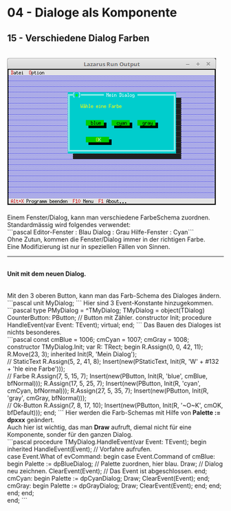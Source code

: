 # 04 - Dialoge als Komponente
## 15 - Verschiedene Dialog Farben
<br>
<img src="image.png" alt="Selfhtml"><br><br>
Einem Fenster/Dialog, kann man verschiedene FarbeSchema zuordnen.<br>
Standardmässig wird folgendes verwendet:<br>
```pascal
Editor-Fenster : Blau
Dialog         : Grau
Hilfe-Fenster  : Cyan```
<br>
Ohne Zutun, kommen die Fenster/Dialog immer in der richtigen Farbe.<br>
Eine Modifizierung ist nur in speziellen Fällen von Sinnen.<br>
<hr><br>
<b>Unit mit dem neuen Dialog.</b><br>
<br><br>
Mit den 3 oberen Button, kann man das Farb-Schema des Dialoges ändern.<br>
```pascal
unit MyDialog;
```
Hier sind 3 Event-Konstante hinzugekommen.<br>
```pascal
type
  PMyDialog = ^TMyDialog;
  TMyDialog = object(TDialog)
    CounterButton: PButton; // Button mit Zähler.
    constructor Init;
    procedure HandleEvent(var Event: TEvent); virtual;
  end;
```
Das Bauen des Dialoges ist nichts besonderes.<br>
```pascal
const
  cmBlue = 1006;
  cmCyan = 1007;
  cmGray = 1008;
<br>
constructor TMyDialog.Init;
var
  R: TRect;
begin
  R.Assign(0, 0, 42, 11);
  R.Move(23, 3);
  inherited Init(R, 'Mein Dialog');
<br>
  // StaticText
  R.Assign(5, 2, 41, 8);
  Insert(new(PStaticText, Init(R, 'W' + #132 + 'hle eine Farbe')));
<br>
  // Farbe
  R.Assign(7, 5, 15, 7);
  Insert(new(PButton, Init(R, 'blue', cmBlue, bfNormal)));
  R.Assign(17, 5, 25, 7);
  Insert(new(PButton, Init(R, 'cyan', cmCyan, bfNormal)));
  R.Assign(27, 5, 35, 7);
  Insert(new(PButton, Init(R, 'gray', cmGray, bfNormal)));
<br>
  // Ok-Button
  R.Assign(7, 8, 17, 10);
  Insert(new(PButton, Init(R, '~O~K', cmOK, bfDefault)));
end;
```
Hier werden die Farb-Schemas mit Hilfe von <b>Palette := dpxxx</b> geändert.<br>
Auch hier ist wichtig, das man <b>Draw</b> aufruft, diemal nicht für eine Komponente, sonder für den ganzen Dialog.<br>
```pascal
procedure TMyDialog.HandleEvent(var Event: TEvent);
begin
  inherited HandleEvent(Event);    // Vorfahre aufrufen.
<br>
  case Event.What of
    evCommand: begin
      case Event.Command of
        cmBlue: begin
          Palette := dpBlueDialog; // Palette zuordnen, hier blau.
          Draw;                    // Dialog neu zeichnen.
          ClearEvent(Event);       // Das Event ist abgeschlossen.
        end;
        cmCyan: begin
          Palette := dpCyanDialog;
          Draw;
          ClearEvent(Event);
        end;
        cmGray: begin
          Palette := dpGrayDialog;
          Draw;
          ClearEvent(Event);
        end;
      end;
    end;
  end;
<br>
end;
```
<br>
